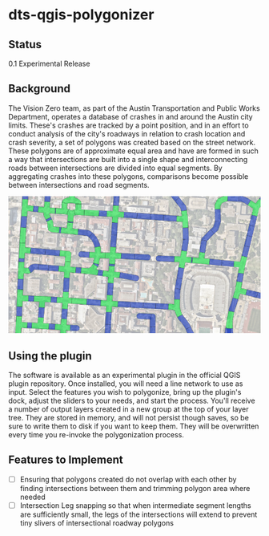 # dts-qgis-polygonizer

## Status

0.1 Experimental Release
## Background

The Vision Zero team, as part of the Austin Transportation and Public Works Department, operates a database of crashes in and around the Austin city limits. These's crashes are tracked by a point position, and in an effort to conduct analysis of the city's roadways in relation to crash location and crash severity, a set of polygons was created based on the street network. These polygons are of approximate equal area and have are formed in such a way that intersections are built into a single shape and interconnecting roads between intersections are divided into equal segments. By aggregating crashes into these polygons, comparisons become possible between intersections and road segments.


![alt-text-1](img/ut_polygon_example.png "Example polygons around the University of Texas at Austin campus")

## Using the plugin

The software is available as an experimental plugin in the official QGIS plugin repository. Once installed, you will need a line network to use as input. Select the features you wish to polygonize, bring up the plugin's dock, adjust the sliders to your needs, and start the process. You'll receive a number of output layers created in a new group at the top of your layer tree. They are stored in memory, and will not persist though saves, so be sure to write them to disk if you want to keep them. They will be overwritten every time you re-invoke the polygonization process.

## Features to Implement

* [ ] Ensuring that polygons created do not overlap with each other by finding intersections between them and trimming polygon area where needed
* [ ] Intersection Leg snapping so that when intermediate segment lengths are sufficiently small, the legs of the intersections will extend to prevent tiny slivers of intersectional roadway polygons